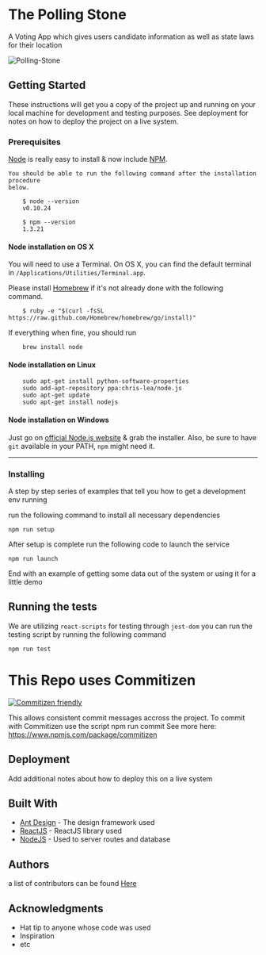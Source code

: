# The Polling Stone
A Voting App which gives users candidate information as well as state laws for their location

![Polling-Stone](http://g.recordit.co/vgptcjskeb.gif)

## Getting Started

These instructions will get you a copy of the project up and running on your local machine for development and testing purposes. See deployment for notes on how to deploy the project on a live system.

### Prerequisites

[Node](http://nodejs.org/) is really easy to install & now include [NPM](https://npmjs.org/).

```
You should be able to run the following command after the installation procedure
below.

    $ node --version
    v0.10.24

    $ npm --version
    1.3.21
```

#### Node installation on OS X

You will need to use a Terminal. On OS X, you can find the default terminal in
`/Applications/Utilities/Terminal.app`.

Please install [Homebrew](http://brew.sh/) if it's not already done with the following command.
```
    $ ruby -e "$(curl -fsSL https://raw.github.com/Homebrew/homebrew/go/install)"
```
If everything when fine, you should run
```
    brew install node
```
#### Node installation on Linux
```
    sudo apt-get install python-software-properties
    sudo add-apt-repository ppa:chris-lea/node.js
    sudo apt-get update
    sudo apt-get install nodejs
```
#### Node installation on Windows

Just go on [official Node.js website](http://nodejs.org/) & grab the installer.
Also, be sure to have `git` available in your PATH, `npm` might need it.

---

### Installing

A step by step series of examples that tell you how to get a development env running

run the following command to install all necessary dependencies

```
npm run setup
```

After setup is complete run the following code to launch the service

```
npm run launch
```

End with an example of getting some data out of the system or using it for a little demo


## Running the tests

We are utilizing `react-scripts` for testing through `jest-dom` you can run the testing script by running the following command
```
npm run test
```

# This Repo uses Commitizen

[![Commitizen friendly](https://img.shields.io/badge/commitizen-friendly-brightgreen.svg)](http://commitizen.github.io/cz-cli/)

This allows consistent commit messages accross the project. To commit with Commitizen use the script npm run commit
See more here:
https://www.npmjs.com/package/commitizen

## Deployment

Add additional notes about how to deploy this on a live system

## Built With

* [Ant Design](https://ant.design/) - The design framework used
* [ReactJS](https://reactjs.org/) - ReactJS library used
* [NodeJS](https://nodejs.org/en/) - Used to server routes and database


## Authors

a list of contributors can be found [Here](https://github.com/hratx39-blue-ocean/deep-dive/graphs/contributors)


## Acknowledgments

* Hat tip to anyone whose code was used
* Inspiration
* etc
